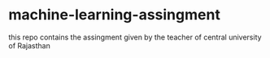 # machine-learning-assingment
this repo contains the assingment given by the teacher of central university of Rajasthan
